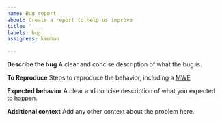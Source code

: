 ```yaml
---
name: Bug report
about: Create a report to help us improve
title: ''
labels: bug
assignees: kmnhan

---
```


**Describe the bug**
A clear and concise description of what the bug is.

**To Reproduce**
Steps to reproduce the behavior, including a [MWE](https://stackoverflow.com/help/minimal-reproducible-example)

**Expected behavior**
A clear and concise description of what you expected to happen.

**Additional context**
Add any other context about the problem here.
